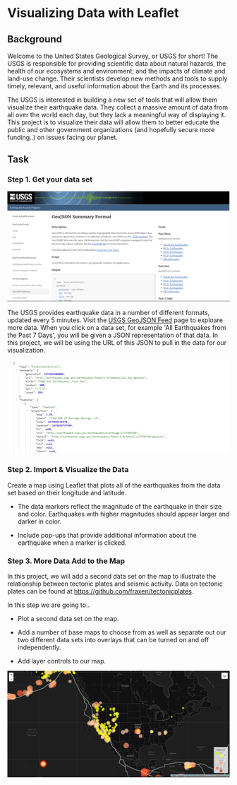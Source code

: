 # Visualizing Data with Leaflet

## Background

Welcome to the United States Geological Survey, or USGS for short! The USGS is responsible for providing scientific 
data about natural hazards, the health of our ecosystems and environment; and the impacts of climate and land-use change. 
Their scientists develop new methods and tools to supply timely, relevant, and useful information about the Earth and its processes.

The USGS is interested in building a new set of tools that will allow them visualize their earthquake data. They collect a massive amount of data from 
all over the world each day, but they lack a meaningful way of displaying it. This project is to visualize their data will allow them to 
better educate the public and other government organizations (and hopefully secure more funding..) on issues facing our planet.

## Task

### Step 1. **Get your data set**
![png](Images/3-Data.png)

The USGS provides earthquake data in a number of different formats, updated every 5 minutes. 
Visit the [USGS GeoJSON Feed](http://earthquake.usgs.gov/earthquakes/feed/v1.0/geojson.php) 
page to exploare more data. When you click on a data set, for example 'All Earthquakes 
from the Past 7 Days', you will be given a JSON representation of that data. In this project, we will be using the 
URL of this JSON to pull in the data for our visualization.

![png](Images/4-JSON.png)
    
### Step 2. **Import & Visualize the Data**
Create a map using Leaflet that plots all of the earthquakes from the data set based on their longitude and latitude.

* The data markers reflect the magnitude of the earthquake in their size and color. Earthquakes with higher magnitudes should appear larger and darker in color.

* Include pop-ups that provide additional information about the earthquake when a marker is clicked.

### Step 3. **More Data Add to the Map**
In this project, we will add a second data set on the map to illustrate the relationship between tectonic plates and seismic activity. 
Data on tectonic plates can be found at <https://github.com/fraxen/tectonicplates>.

In this step we are going to..

* Plot a second data set on the map.

* Add a number of base maps to choose from as well as separate out our two different data sets into overlays that can be turned on and off independently.

* Add layer controls to our map.

![png](Images/darkmap.png)
